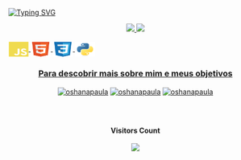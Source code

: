  [![Typing SVG](https://readme-typing-svg.demolab.com?font=Raleway&weight=800&size=35&duration=4000&pause=900&color=F75D8AB6&width=700&lines=Hi%2C+I'm+Oshana;I'm+25+years;I'm+software+engineering+student;Welcome+to+my+profile!🤎)](https://git.io/typing-svg)
 
 <div>
<div align="center">
  <a href="https://github.com/oshanapaula">
  <img height="160em" src="https://github-readme-stats-git-masterrstaa-rickstaa.vercel.app/api?username=oshanapaula&show_icons=true&theme=dracula&include_all_commits=true&count_private=true"/>
  <img height="160em" src="https://github-readme-stats-git-masterrstaa-rickstaa.vercel.app/api/top-langs/?username=oshanapaula&layout=compact&langs_count=7&theme=dracula"/>
</div>
 
<div style="display: inline_block"><br>
  <img align="center" alt="Js" height="30" width="40" src="https://raw.githubusercontent.com/devicons/devicon/master/icons/javascript/javascript-plain.svg">
  <img align="center" alt="HTML" height="30" width="40" src="https://raw.githubusercontent.com/devicons/devicon/master/icons/html5/html5-original.svg">
  <img align="center" alt="CSS" height="30" width="40" src="https://raw.githubusercontent.com/devicons/devicon/master/icons/css3/css3-original.svg">
  <img align="center" alt="Python" height="30" width="40" src="https://raw.githubusercontent.com/devicons/devicon/master/icons/python/python-original.svg">

 <div align="center"> 
 <h3>Para descobrir mais sobre mim e meus objetivos</h3>
 </div>

<div align="center"> 
<a href="https://linkedin.com/in/oshanadev" target="blank"><img align="center" src="https://cdn.jsdelivr.net/npm/simple-icons@3.0.1/icons/linkedin.svg" alt="oshanapaula" height="20" width="20" /></a>
 <a href="https://dev.to/oshanapaula" target="blank"><img align="center" src="https://cdn.jsdelivr.net/npm/simple-icons@3.0.1/icons/dev-dot-to.svg" alt="oshanapaula" height="20" width="20" /></a>
<a href="https://instagram.com/oshanaps" target="blank"><img align="center" src="https://cdn.jsdelivr.net/npm/simple-icons@3.0.1/icons/instagram.svg" alt="oshanapaula" height="20" width="20" /></a>
</p>
 </div>
 
##
 
<div align="center">
<br><p align="centre"><b>Visitors Count</b></p>  
<p align="center"><img align="center" src="https://profile-counter.glitch.me/{oshanapaula}/count.svg" /></p> 
<br>
</div>

 
 

